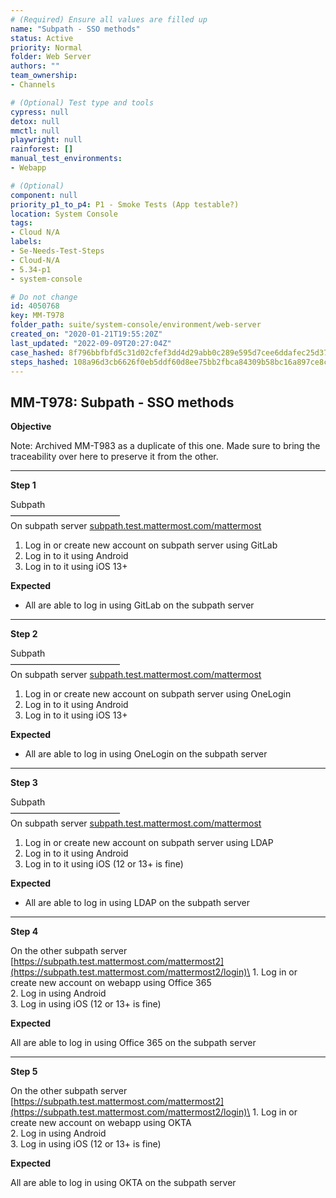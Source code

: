 ```yaml
---
# (Required) Ensure all values are filled up
name: "Subpath - SSO methods"
status: Active
priority: Normal
folder: Web Server
authors: ""
team_ownership: 
- Channels

# (Optional) Test type and tools
cypress: null
detox: null
mmctl: null
playwright: null
rainforest: []
manual_test_environments: 
- Webapp

# (Optional)
component: null
priority_p1_to_p4: P1 - Smoke Tests (App testable?)
location: System Console
tags: 
- Cloud N/A
labels: 
- Se-Needs-Test-Steps
- Cloud-N/A
- 5.34-p1
- system-console

# Do not change
id: 4050768
key: MM-T978
folder_path: suite/system-console/environment/web-server
created_on: "2020-01-21T19:55:20Z"
last_updated: "2022-09-09T20:27:04Z"
case_hashed: 8f796bbfbfd5c31d02cfef3dd4d29abb0c289e595d7cee6ddafec25d3723d9dc7c843a281343e5aecd20f6ea2ec81d51
steps_hashed: 108a96d3cb6626f0eb5ddf60d8ee75bb2fbca84309b58bc16a897ce8cd953a26c6c9a5b57bcf2356a810e51cef788465
---
```


## MM-T978: Subpath - SSO methods

**Objective**

Note: Archived MM-T983 as a duplicate of this one. Made sure to bring the traceability over here to preserve it from the other.

---

**Step 1**

Subpath\
–––––––––––––––––––––––––\
On subpath server [subpath.test.mattermost.com/mattermost](https://subpath.test.mattermost.com/mattermost)

1. Log in or create new account on subpath server using GitLab
2. Log in to it using Android
3. Log in to it using iOS 13+

**Expected**

- All are able to log in using GitLab on the subpath server

---

**Step 2**

Subpath\
–––––––––––––––––––––––––\
On subpath server [subpath.test.mattermost.com/mattermost](https://subpath.test.mattermost.com/mattermost)

1. Log in or create new account on subpath server using OneLogin
2. Log in to it using Android
3. Log in to it using iOS 13+

**Expected**

- All are able to log in using OneLogin on the subpath server

---

**Step 3**

Subpath\
–––––––––––––––––––––––––\
On subpath server [subpath.test.mattermost.com/mattermost](https://subpath.test.mattermost.com/mattermost)

1. Log in or create new account on subpath server using LDAP
2. Log in to it using Android
3. Log in to it using iOS (12 or 13+ is fine)

**Expected**

- All are able to log in using LDAP on the subpath server

---

**Step 4**

On the other subpath server [https://subpath.test.mattermost.com/mattermost2](https://subpath.test.mattermost.com/mattermost2/login)\
1\. Log in or create new account on webapp using Office 365\
2\. Log in using Android\
3\. Log in using iOS (12 or 13+ is fine)

**Expected**

​​​​All are able to log in using Office 365 on the subpath server

---

**Step 5**

On the other subpath server [https://subpath.test.mattermost.com/mattermost2](https://subpath.test.mattermost.com/mattermost2/login)\
1\. Log in or create new account on webapp using OKTA\
2\. Log in using Android\
3\. Log in using iOS (12 or 13+ is fine)

**Expected**

All are able to log in using OKTA on the subpath server
